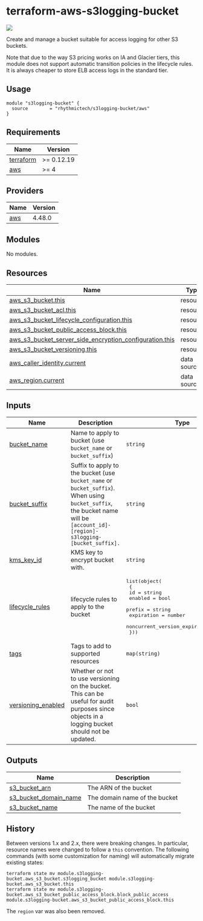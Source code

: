 # terraform-aws-s3logging-bucket
[![](https://github.com/rhythmictech/terraform-aws-s3logging-bucket/workflows/check/badge.svg)](https://github.com/rhythmictech/terraform-aws-s3logging-bucket/actions)

Create and manage a bucket suitable for access logging for other S3 buckets.

Note that due to the way S3 pricing works on IA and Glacier tiers, this module does not support automatic transition policies in the lifecycle rules. It is always cheaper to store ELB access logs in the standard tier.

## Usage
```
module "s3logging-bucket" {
  source        = "rhythmictech/s3logging-bucket/aws"
}
```

<!-- BEGINNING OF PRE-COMMIT-TERRAFORM DOCS HOOK -->
## Requirements

| Name | Version |
|------|---------|
| <a name="requirement_terraform"></a> [terraform](#requirement\_terraform) | >= 0.12.19 |
| <a name="requirement_aws"></a> [aws](#requirement\_aws) | >= 4 |

## Providers

| Name | Version |
|------|---------|
| <a name="provider_aws"></a> [aws](#provider\_aws) | 4.48.0 |

## Modules

No modules.

## Resources

| Name | Type |
|------|------|
| [aws_s3_bucket.this](https://registry.terraform.io/providers/hashicorp/aws/latest/docs/resources/s3_bucket) | resource |
| [aws_s3_bucket_acl.this](https://registry.terraform.io/providers/hashicorp/aws/latest/docs/resources/s3_bucket_acl) | resource |
| [aws_s3_bucket_lifecycle_configuration.this](https://registry.terraform.io/providers/hashicorp/aws/latest/docs/resources/s3_bucket_lifecycle_configuration) | resource |
| [aws_s3_bucket_public_access_block.this](https://registry.terraform.io/providers/hashicorp/aws/latest/docs/resources/s3_bucket_public_access_block) | resource |
| [aws_s3_bucket_server_side_encryption_configuration.this](https://registry.terraform.io/providers/hashicorp/aws/latest/docs/resources/s3_bucket_server_side_encryption_configuration) | resource |
| [aws_s3_bucket_versioning.this](https://registry.terraform.io/providers/hashicorp/aws/latest/docs/resources/s3_bucket_versioning) | resource |
| [aws_caller_identity.current](https://registry.terraform.io/providers/hashicorp/aws/latest/docs/data-sources/caller_identity) | data source |
| [aws_region.current](https://registry.terraform.io/providers/hashicorp/aws/latest/docs/data-sources/region) | data source |

## Inputs

| Name | Description | Type | Default | Required |
|------|-------------|------|---------|:--------:|
| <a name="input_bucket_name"></a> [bucket\_name](#input\_bucket\_name) | Name to apply to bucket (use `bucket_name` or `bucket_suffix`) | `string` | `null` | no |
| <a name="input_bucket_suffix"></a> [bucket\_suffix](#input\_bucket\_suffix) | Suffix to apply to the bucket (use `bucket_name` or `bucket_suffix`). When using `bucket_suffix`, the bucket name will be `[account_id]-[region]-s3logging-[bucket_suffix].` | `string` | `"default"` | no |
| <a name="input_kms_key_id"></a> [kms\_key\_id](#input\_kms\_key\_id) | KMS key to encrypt bucket with. | `string` | `null` | no |
| <a name="input_lifecycle_rules"></a> [lifecycle\_rules](#input\_lifecycle\_rules) | lifecycle rules to apply to the bucket | <pre>list(object(<br>    {<br>      id                            = string<br>      enabled                       = bool<br>      prefix                        = string<br>      expiration                    = number<br>      noncurrent_version_expiration = number<br>  }))</pre> | `[]` | no |
| <a name="input_tags"></a> [tags](#input\_tags) | Tags to add to supported resources | `map(string)` | `{}` | no |
| <a name="input_versioning_enabled"></a> [versioning\_enabled](#input\_versioning\_enabled) | Whether or not to use versioning on the bucket. This can be useful for audit purposes since objects in a logging bucket should not be updated. | `bool` | `true` | no |

## Outputs

| Name | Description |
|------|-------------|
| <a name="output_s3_bucket_arn"></a> [s3\_bucket\_arn](#output\_s3\_bucket\_arn) | The ARN of the bucket |
| <a name="output_s3_bucket_domain_name"></a> [s3\_bucket\_domain\_name](#output\_s3\_bucket\_domain\_name) | The domain name of the bucket |
| <a name="output_s3_bucket_name"></a> [s3\_bucket\_name](#output\_s3\_bucket\_name) | The name of the bucket |
<!-- END OF PRE-COMMIT-TERRAFORM DOCS HOOK -->

## History
Between versions 1.x and 2.x, there were breaking changes. In particular, resource names were changed to follow a `this` convention. The following commands (with some customization for naming) will automatically migrate existing states:

```
terraform state mv module.s3logging-bucket.aws_s3_bucket.s3logging_bucket module.s3logging-bucket.aws_s3_bucket.this
terraform state mv module.s3logging-bucket.aws_s3_bucket_public_access_block.block_public_access module.s3logging-bucket.aws_s3_bucket_public_access_block.this
```

The `region` var was also been removed.
